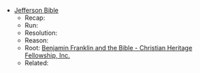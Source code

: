 ---
title: #history
date: 2025-08-24 03:51:18 PM
starred: False
tags: history
body: |    
  - [Jefferson Bible](https://wikipedia.org/wiki/Jefferson_Bible)
    - Recap:
    - Run:
    - Resolution:
    - Reason:
    - Root: [Benjamin Franklin and the Bible - Christian Heritage Fellowship, Inc.](https://christianheritagefellowship.com/benjamin-franklin-and-the-bible/)
    - Related:
...